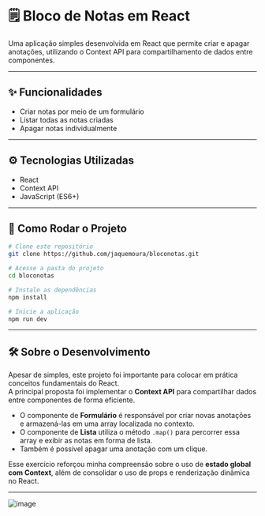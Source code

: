 
# 🗒️ Bloco de Notas em React

Uma aplicação simples desenvolvida em React que permite criar e apagar anotações, utilizando o Context API para compartilhamento de dados entre componentes.

---

## ✨ Funcionalidades

- Criar notas por meio de um formulário
- Listar todas as notas criadas
- Apagar notas individualmente

---

## ⚙️ Tecnologias Utilizadas

- React
- Context API
- JavaScript (ES6+)

---

## 🚀 Como Rodar o Projeto

```bash
# Clone este repositório
git clone https://github.com/jaquemoura/bloconotas.git

# Acesse a pasta do projeto
cd bloconotas

# Instale as dependências
npm install

# Inicie a aplicação
npm run dev
```

---

## 🛠️ Sobre o Desenvolvimento

Apesar de simples, este projeto foi importante para colocar em prática conceitos fundamentais do React.  
A principal proposta foi implementar o **Context API** para compartilhar dados entre componentes de forma eficiente.

- O componente de **Formulário** é responsável por criar novas anotações e armazená-las em uma array localizada no contexto.
- O componente de **Lista** utiliza o método `.map()` para percorrer essa array e exibir as notas em forma de lista.
- Também é possível apagar uma anotação com um clique.

Esse exercício reforçou minha compreensão sobre o uso de **estado global com Context**, além de consolidar o uso de props e renderização dinâmica no React.

---

![image](https://github.com/user-attachments/assets/18464817-dfcd-40b1-9e49-a7f9f05110a1)
